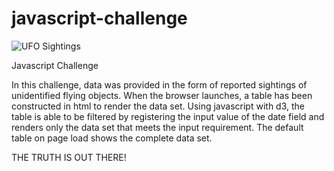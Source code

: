 # javascript-challenge
![UFO Sightings](https://cropper.watch.aetnd.com/images.history.com/images/media/video/ufosightings_photo_nj_broadband_1135208/ufosightings_photo_nj_broadband_small_240x160.jpg?w=1440)

Javascript Challenge

 In this challenge, data was provided in the form of reported sightings of unidentified flying objects. When the browser launches, a table has been constructed in html to render the data set.  Using javascript with d3, the table is able to be filtered by registering the input value of the date<!--, city, state, country, and/or shape--> field<!--s--> and renders only the data set that meets the input requirement<!--s-->. The default table on page load shows the complete data set. 

THE TRUTH IS OUT THERE!